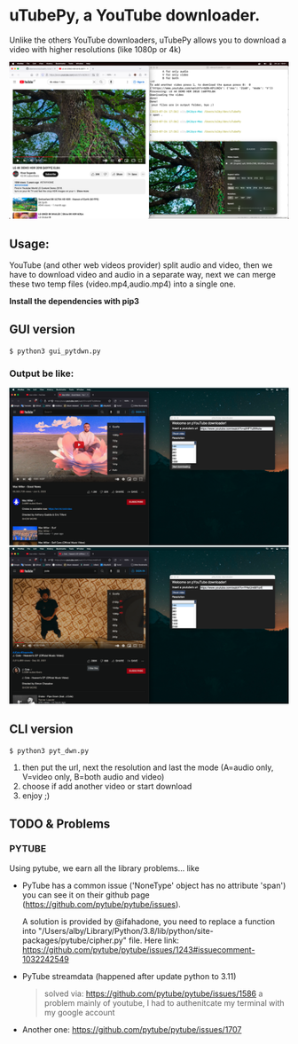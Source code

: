 # uTubePy, a YouTube downloader.
Unlike the others YouTube downloaders, uTubePy allows you to download a video with higher resolutions (like 1080p or 4k)

![4kproof](./img/4kproof.png)

## Usage:
YouTube (and other web videos provider) split audio and video, then we have to download video and audio in a separate way, next we can merge these two temp files (video.mp4,audio.mp4) into a single one.

**Install the dependencies with pip3**

## GUI version

`$ python3 gui_pytdwn.py`

### Output be like:
![Output example](./img/1.png)
![Output example](./img/3.png)



## CLI version
`$ python3 pyt_dwn.py`
1) then put the url, next the resolution and last the mode (A=audio only, V=video only, B=both audio and video)
2) choose if add another video or start download
3) enjoy ;)


## TODO & Problems

### PYTUBE

Using pytube, we earn all the library problems... like

* PyTube has a common issue ('NoneType' object has no attribute 'span') you can see it on their github page (https://github.com/pytube/pytube/issues).

	A solution is provided by @ifahadone, you need to replace a function into "/Users/alby/Library/Python/3.8/lib/python/site-packages/pytube/cipher.py" file.
	Here link: https://github.com/pytube/pytube/issues/1243#issuecomment-1032242549


* PyTube streamdata (happened after update python to 3.11)

	> solved via:  https://github.com/pytube/pytube/issues/1586
	a problem mainly of youtube, I had to authenitcate my terminal with my google account

* Another one:
	https://github.com/pytube/pytube/issues/1707